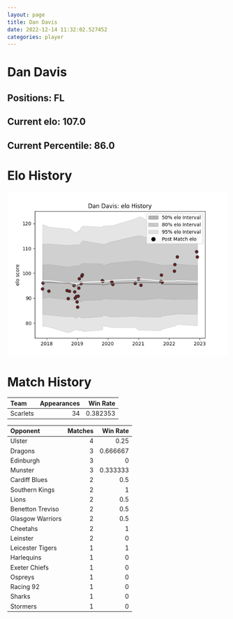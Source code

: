 ```yaml
---  
layout: page  
title: Dan Davis  
date: 2022-12-14 11:32:02.527452  
categories: player  
---
```

# Dan Davis

## Positions: FL

## Current elo: 107.0

## Current Percentile: 86.0

# Elo History


![elo history](history_DanDavis.png)
# Match History


| Team     |   Appearances |   Win Rate |
|:---------|--------------:|-----------:|
| Scarlets |            34 |   0.382353 |

| Opponent         |   Matches |   Win Rate |
|:-----------------|----------:|-----------:|
| Ulster           |         4 |   0.25     |
| Dragons          |         3 |   0.666667 |
| Edinburgh        |         3 |   0        |
| Munster          |         3 |   0.333333 |
| Cardiff Blues    |         2 |   0.5      |
| Southern Kings   |         2 |   1        |
| Lions            |         2 |   0.5      |
| Benetton Treviso |         2 |   0.5      |
| Glasgow Warriors |         2 |   0.5      |
| Cheetahs         |         2 |   1        |
| Leinster         |         2 |   0        |
| Leicester Tigers |         1 |   1        |
| Harlequins       |         1 |   0        |
| Exeter Chiefs    |         1 |   0        |
| Ospreys          |         1 |   0        |
| Racing 92        |         1 |   0        |
| Sharks           |         1 |   0        |
| Stormers         |         1 |   0        |